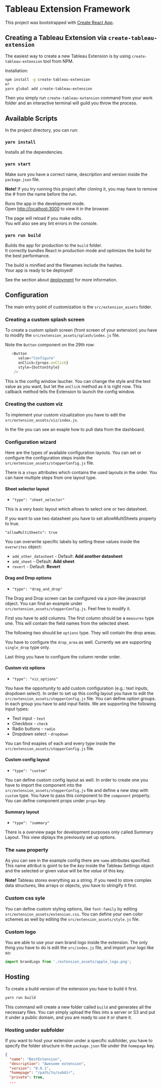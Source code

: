 # Tableau Extension Framework

This project was bootstrapped with [Create React App](https://github.com/facebook/create-react-app).

## Creating a Tableau Extension via `create-tableau-extension`
The easiest way to create a new Tableau Extension is by using `create-tableau-extension` tool from NPM.

Installation:

```sh
npm install -g create-tableau-extension
or
yarn global add create-tableau-extension
```

Then you simply run `create-tableau-extension` command from your work folder and an interactive terminal will guild you throw the process.

## Available Scripts

In the project directory, you can run: 

### `yarn install`

Installs all the dependencies.

### `yarn start`

Make sure you have a correct name, description and version inside the `package.json` file. 

**Note!** If you try running this project after cloning it, you may have to remove the # from the name before the run.

Runs the app in the development mode.<br>
Open [http://localhost:3000](http://localhost:3000) to view it in the browser.

The page will reload if you make edits.<br>
You will also see any lint errors in the console.

### `yarn run build`

Builds the app for production to the `build` folder.<br>
It correctly bundles React in production mode and optimizes the build for the best performance.

The build is minified and the filenames include the hashes.<br>
Your app is ready to be deployed!

See the section about [deployment](https://facebook.github.io/create-react-app/docs/deployment) for more information.

## Configuration
The main entry point of customization is the `src/extension_assets` folder.

### Creating a custom splash screen

To create a custom splash screen (front screen of your extension) you have to modify the `src/extension_assets/splash/index.js` file. 

Note the `Button` component on the 29th row:
```js
   <Button 
      value="Configure"
      onClick={props.onClick}
      style={buttonStyle}
    />
```
This is the config window laucher. You can change the style and the text value as you want, but let the `onClick` method as it is right now. This callback method tells the Extension to launch the config window.

### Creating the custom viz

To implement your custom vizualization you have to edit the `src/extension_assets/viz/index.js`.

In the file you can see an exaple how to pull data from the dashboard.

### Configuration wizard
Here are the types of available configuration layouts. You can set or configure the configuration steps inside the `src/extension_assets/stepperConfig.js` file. 

There is a `steps` attributes which contains the used layouts in the order. You can have multiple steps from one layout type. 
#### Sheet selector layout
- `"type": "sheet_selector"`

This is a very basic layout which allows to select one or two datasheet.

If you want to use two datasheet you have to set allowMultiSheets property to true.

`"allowMultiSheets": true`

You can overwrite specific labels by setting these values inside the `overwrites` object:
- `add_other_datasheet` - Default: **Add another datasheet**
- `add_sheet` - Default: **Add sheet**
- `revert` - Default: **Revert**

#### Drag and Drop options

- `"type": "drag_and_drop"`

The Drag and Drop screen can be configured via a json-like javascript object. You can find an example under `src/extension_assets/stepperConfig.js`. Feel free to modify it. 

First you have to add columns. The first column should be a `measures` type one. This will contain the field names from the selected sheet.

The following two should be `options` type. They will contain the drop areas. 

You have to configure the `drop_area` as well. Currently we are supporting `single_drop` type only. 

Last thing you have to configure the column render order.

#### Custom viz options 
- `"type": "viz_options"`

You have the opportunity to add custom configuration (e.g.: text inputs, dropdown select). In order to set up this config layout you have to edit the `src/extension_assets/stepperConfig.js` file. You can define option groups. In each group you have to add input fields. We are supporting the following input types:
* Text input - `text`
* Checkbox - `check`
* Radio buttons - `radio`
* Dropdown select - `dropdown`

You can find exaples of each and every type inside the `src/extension_assets/stepperConfig.js` file. 

#### Custom config layout
- `"type": "custom"`

You can define custom config layout as well. In order to create one you have to import the component into the `src/extension_assets/stepperConfig.js` file and define a new step with `custom` type. You have to pass this component to the `component` property. You can define component props under `props` key. 


#### Summary layout
- `"type": "summary"`

There is a overview page for development purposes only called Summary Layout. This view diplays the previously set up options. 

### The `name` property
As you can see in the example config there are `name` attributes specified. This name attribut is goint to be the *key* inside the Tableau Settings object and the selected or given value will be the *value* of this key. 

**Note!** Tableau stores everything as a string. If you need to store complex data structures, like arrays or objects, you have to stringify it first. 

### Custom css syle

You can define custom styling options, like `font-family` by editing `src/extension_assets/extension.css`. 
You can define your own color schemes as well by editing the `src/extension_assets/style.js` file. 

### Custom logo

You are able to use your own brand logo inside the extension. The only thing you have to do is edit the `src/index.js` file, and import your logo like so:
```js
import brandLogo from './extension_assets/apple_logo.png';
```

## Hosting
To create a build version of the extension you have to build it first.

```bash
yarn run build
```

This command will create a new folder called `build` and generates all the necessary files. You can simply upload the files into a server or S3 and put it under a public domain, and you are ready to use it or share it. 

### Hosting under subfolder
If you want to host your extension under a specific subfolder, you have to specify the folder structure in the `package.json` file under the `homepage` key.

```json
{
  "name": "BestExtension",
  "description": "Awesome extension",
  "version": "0.0.1",
  "homepage": "/path/to/subdir",
  "private": true,
  ...
```